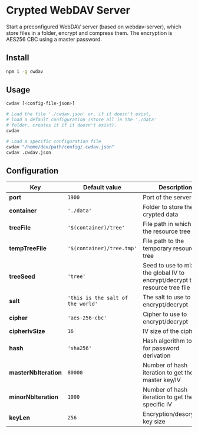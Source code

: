 # Crypted WebDAV Server

Start a preconfigured WebDAV server (based on webdav-server), which store files in a folder, encrypt and compress them. The encryption is AES256 CBC using a master password.

## Install

```bash
npm i -g cwdav
```

## Usage

```bash
cwdav [<config-file-json>]

# Load the file './cwdav.json' or, if it doesn't exist,
# load a default configuration (store all in the './data'
# folder, creates it if it doesn't exist).
cwdav

# Load a specific configuration file
cwdav "/home/dev/path/config/.cwdav.json"
cwdav .cwdav.json
```

## Configuration

Key | Default value | Description
-|-|-
**port** | `1900` | Port of the server
**container** | `'./data'` | Folder to store the crypted data
**treeFile** | `'$(container)/tree'` | File path in which store the resource tree
**tempTreeFile** | `'$(container)/tree.tmp'` | File path to the temporary resource tree
**treeSeed** | `'tree'` | Seed to use to mix with the global IV to encrypt/decrypt the resource tree file
**salt** | `'this is the salt of the world'` | The salt to use to encrypt/decrypt
**cipher** | `'aes-256-cbc'` | Cipher to use to encrypt/decrypt
**cipherIvSize** | `16` | IV size of the cipher
**hash** | `'sha256'` | Hash algorithm to use for password derivation
**masterNbIteration** | `80000` | Number of hash iteration to get the master key/IV
**minorNbIteration** | `1000` | Number of hash iteration to get the file-specific IV
**keyLen** | `256` | Encryption/descryption key size
